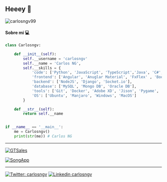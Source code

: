 ## Heeey 🐍


![carlosngv99](https://komarev.com/ghpvc/?username=carlosngv)



#### Sobre mi 💻



```python
class Carlosngv:

    def __init__(self):
        self.__username = 'carlosngv'
        self.__name = 'Carlos NG',
        self.__skills = {
            'code': ['Python', 'JavaScript', 'TypeScript','Java', 'C#', 'C++', 'Go', 'HTML', 'CSS'],
            'frontend': ['Angular', 'Anuglar Material', 'FxFlex' , 'Boostrap'],
            'backend': ['NodeJS', 'Django', 'Socket.io'],
            'database': ['MySQL', 'Mongo DB', 'Oracle DB'],
            'tools': ['Git', 'Docker', 'Adobe XD', 'Jison', 'Pygame', 'Goyacc'],
            'OS': ['Ubuntu', 'Manjaro', 'Windows', 'MacOS']
        }

    def __str__(self):
        return self.__name


if __name__ == '__main__':
    me = Carlosngv()
    print(str(me)) # Carlos NG
```
---

[![GTSales](https://github-readme-stats.vercel.app/api/pin/?username=carlosngv&repo=space-invaders)](https://github.com/carlosngv/space-invaders)

[![SongApp](https://github-readme-stats.vercel.app/api/pin/?username=carlosngv&repo=songapp)](https://github.com/carlosngv/SongApp)


---

[![Twitter: carlosngv](https://img.shields.io/badge/twitter-%231DA1F2.svg?&style=for-the-badge&logo=twitter&logoColor=white)](https://twitter.com/carlosngv)
[![Linkedin carlosngv](https://img.shields.io/badge/linkedin-%230077B5.svg?&style=for-the-badge&logo=linkedin&logoColor=white)](https://www.linkedin.com/in/carlosngv99/)
